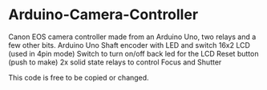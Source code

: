 # Arduino-Camera-Controller
Canon EOS camera controller made from an Arduino Uno, two relays and a few other bits.
Arduino Uno
Shaft encoder with LED and switch
16x2 LCD (used in 4pin mode)
Switch to turn on/off back led for the LCD
Reset button (push to make)
2x solid state relays to control Focus and Shutter


This code is free to be copied or changed.
